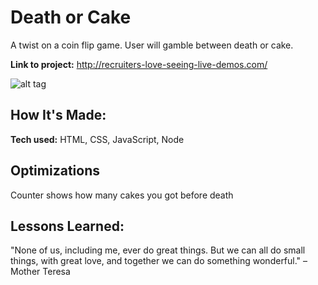 # Death or Cake
A twist on a coin flip game. User will gamble between death or cake. 

**Link to project:** http://recruiters-love-seeing-live-demos.com/

![alt tag](https://cdn.glitch.global/6103ec87-7cd1-4e3e-92fd-0e50a3625728/Logo.png?v=1653974548774)

## How It's Made:

**Tech used:** HTML, CSS, JavaScript, Node


## Optimizations

Counter shows how many cakes you got before death

## Lessons Learned:

"None of us, including me, ever do great things. But we can all do small things, with great love, and together we can do something wonderful." – Mother Teresa




